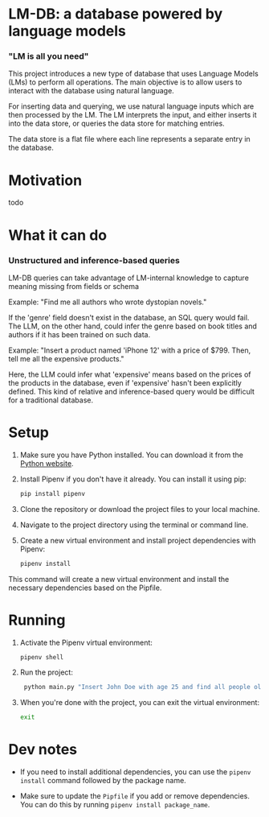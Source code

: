# LM-DB: a database powered by language models
### "LM is all you need"
This project introduces a new type of database that uses Language Models (LMs) to perform all operations. The main objective is to allow users to interact with the database using natural language.

For inserting data and querying, we use natural language inputs which are then processed by the LM. The LM interprets the input, and either inserts it into the data store, or queries the data store for matching entries.

The data store is a flat file where each line represents a separate entry in the database.

# Motivation
todo

# What it can do
### Unstructured and inference-based queries
LM-DB queries can take advantage of LM-internal knowledge to capture meaning missing from fields or schema

Example: "Find me all authors who wrote dystopian novels." 

If the 'genre' field doesn't exist in the database, an SQL query would fail. The LLM, on the other hand, could infer the genre based on book titles and authors if it has been trained on such data.

Example: "Insert a product named 'iPhone 12' with a price of $799. Then, tell me all the expensive products."

Here, the LLM could infer what 'expensive' means based on the prices of the products in the database, even if 'expensive' hasn't been explicitly defined. This kind of relative and inference-based query would be difficult for a traditional database.


# Setup

1. Make sure you have Python installed. You can download it from the [Python website](https://www.python.org/downloads/).
2. Install Pipenv if you don't have it already. You can install it using pip:

   ```bash
   pip install pipenv
   ```
3. Clone the repository or download the project files to your local machine.
4. Navigate to the project directory using the terminal or command line.
5. Create a new virtual environment and install project dependencies with Pipenv:

   ```bash
   pipenv install
   ```

This command will create a new virtual environment and install the necessary dependencies based on the Pipfile.

# Running

1. Activate the Pipenv virtual environment:
   ```bash
   pipenv shell
   ```
2. Run the project:
   ```bash
    python main.py "Insert John Doe with age 25 and find all people older than 20."
   ```
3. When you're done with the project, you can exit the virtual environment:
   ```bash
   exit
   ```

# Dev notes

- If you need to install additional dependencies, you can use the `pipenv install` command followed by the package name.

- Make sure to update the `Pipfile` if you add or remove dependencies. You can do this by running `pipenv install package_name`.
